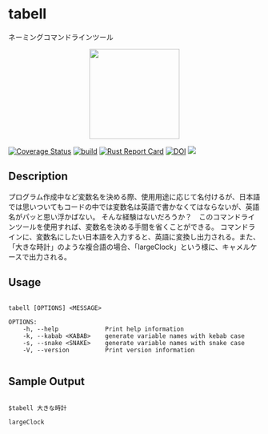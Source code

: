 # tabell
ネーミングコマンドラインツール

<p align="center">
  <img src="https://user-images.githubusercontent.com/39763423/179402936-f2798e3e-2d62-479a-a7ea-d7103cc8a87e.png" width = "180px" />
</p>




[![Coverage Status](https://coveralls.io/repos/github/hachimitsuboy/tabell/badge.svg?branch=main)](https://coveralls.io/github/hachimitsuboy/tabell?branch=main)
[![build](https://github.com/hachimitsuboy/tabell/actions/workflows/build.yml/badge.svg)](https://github.com/hachimitsuboy/tabell/actions/workflows/build.yml)
[![Rust Report Card](https://rust-reportcard.xuri.me/badge/github.com/hachimitsuboy/tabell)](https://rust-reportcard.xuri.me/report/github.com/hachimitsuboy/tabell)
[![DOI](https://zenodo.org/badge/490134626.svg)](https://zenodo.org/badge/latestdoi/490134626)
![](https://img.shields.io/badge/novice-engineer-success)









## Description
プログラム作成中など変数名を決める際、使用用途に応じて名付けるが、日本語では思いついてもコードの中では変数名は英語で書かなくてはならないが、英語名がパッと思い浮かばない。
そんな経験はないだろうか？　このコマンドラインツールを使用すれば、変数名を決める手間を省くことができる。
コマンドラインに、変数名にしたい日本語を入力すると、英語に変換し出力される。また、「大きな時計」のような複合語の場合、「largeClock」という様に、キャメルケースで出力される。

## Usage

```

tabell [OPTIONS] <MESSAGE>

OPTIONS:
    -h, --help             Print help information
    -k, --kabab <KABAB>    generate variable names with kebab case
    -s, --snake <SNAKE>    generate variable names with snake case
    -V, --version          Print version information
    
```

## Sample Output
 
```

$tabell 大きな時計
  
largeClock

```




